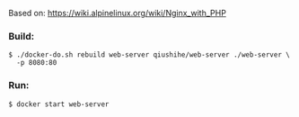 Based on: https://wiki.alpinelinux.org/wiki/Nginx_with_PHP

### Build:

```
$ ./docker-do.sh rebuild web-server qiushihe/web-server ./web-server \
  -p 8080:80
```

### Run:

```
$ docker start web-server
```
